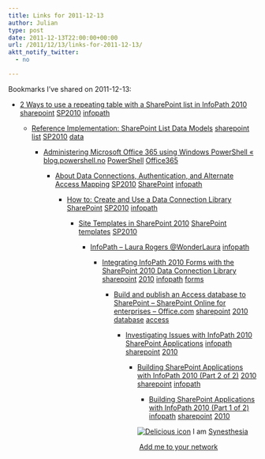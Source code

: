 ```yaml
---
title: Links for 2011-12-13
author: Julian
type: post
date: 2011-12-13T22:00:00+00:00
url: /2011/12/13/links-for-2011-12-13/
aktt_notify_twitter:
  - no

---
```

Bookmarks I&#8217;ve shared on 2011-12-13:

  * [2 Ways to use a repeating table with a SharePoint list in InfoPath 2010][1] 
    [sharepoint][2] [SP2010][3] [infopath][4] </li> 
    
      * [Reference Implementation: SharePoint List Data Models][5] 
        [sharepoint][2] [list][6] [SP2010][3] [data][7] </li> 
        
          * [Administering Microsoft Office 365 using Windows PowerShell &laquo; blog.powershell.no][8] 
            [PowerShell][9] [Office365][10] </li> 
            
              * [About Data Connections, Authentication, and Alternate Access Mapping][11] 
                [SP2010][3] [SharePoint][12] [infopath][4] </li> 
                
                  * [How to: Create and Use a Data Connection Library][13] 
                    [SharePoint][12] [SP2010][3] [infopath][4] </li> 
                    
                      * [Site Templates in SharePoint 2010][14] 
                        [SharePoint][12] [templates][15] [SP2010][3] </li> 
                        
                          * [InfoPath &#8211; Laura Rogers @WonderLaura][16] 
                            [infopath][4] </li> 
                            
                              * [Integrating InfoPath 2010 Forms with the SharePoint 2010 Data Connection Library][17] 
                                [sharepoint][2] [2010][18] [infopath][4] [forms][19] </li> 
                                
                                  * [Build and publish an Access database to SharePoint &#8211; SharePoint Online for enterprises &#8211; Office.com][20] 
                                    [sharepoint][2] [2010][18] [database][21] [access][22] </li> 
                                    
                                      * [Investigating Issues with InfoPath 2010 SharePoint Applications][23] 
                                        [infopath][4] [sharepoint][2] [2010][18] </li> 
                                        
                                          * [Building SharePoint Applications with InfoPath 2010 (Part 2 of 2)][24] 
                                            [2010][18] [sharepoint][2] [infopath][4] </li> 
                                            
                                              * [Building SharePoint Applications with InfoPath 2010 (Part 1 of 2)][25] 
                                                [infopath][4] [sharepoint][2] [2010][18] </li> </ul> 
                                                
                                                <p class="deliciouslink">
                                                  <a href="http://del.icio.us/synesthesia" title="See all my bookmarks on del.icio.us"><img src="https://www.synesthesia.co.uk/images/deliciousicon.jpg" alt="Delicious icon" /></a>&nbsp;I am <a href="http://del.icio.us/synesthesia" title="See all my bookmarks on del.icio.us">Synesthesia</a>
                                                </p>
                                                
                                                <p class="deliciouslink">
                                                  <a href="http://del.icio.us/network?add=synesthesia" title="Add me to your del.icio.us network"><img src="https://www.synesthesia.co.uk/images/add.gif" alt="" /></a>&nbsp;<a href="http://del.icio.us/network?add=synesthesia" title="Add me to your del.icio.us network">Add me to your network</a>
                                                </p>

 [1]: http://www.bizsupportonline.net/blog/2011/01/2-ways-use-repeating-table-sharepoint-list-infopath-2010
 [2]: http://www.delicious.com/synesthesia/sharepoint
 [3]: http://www.delicious.com/synesthesia/SP2010
 [4]: http://www.delicious.com/synesthesia/infopath
 [5]: http://msdn.microsoft.com/en-us/library/ff798373.aspx
 [6]: http://www.delicious.com/synesthesia/list
 [7]: http://www.delicious.com/synesthesia/data
 [8]: http://blog.powershell.no/2011/05/09/administering-microsoft-office-365-using-windows-powershell
 [9]: http://www.delicious.com/synesthesia/PowerShell
 [10]: http://www.delicious.com/synesthesia/Office365
 [11]: http://msdn.microsoft.com/en-us/library/ms771995.aspx
 [12]: http://www.delicious.com/synesthesia/SharePoint
 [13]: http://msdn.microsoft.com/en-us/library/ms772101.aspx
 [14]: https://www.nothingbutsharepoint.com/sites/devwiki/SP2010Dev/Pages/Site%20Templates%20in%20SharePoint%202010.aspx
 [15]: http://www.delicious.com/synesthesia/templates
 [16]: http://www.sharepoint911.com/blogs/laura/Lists/Categories/Category.aspx?Name=InfoPath
 [17]: http://msdn.microsoft.com/en-us/library/gg435970.aspx
 [18]: http://www.delicious.com/synesthesia/2010
 [19]: http://www.delicious.com/synesthesia/forms
 [20]: http://office.microsoft.com/en-us/sharepoint-online-enterprise-help/build-and-publish-an-access-database-to-sharepoint-HA102435342.aspx
 [21]: http://www.delicious.com/synesthesia/database
 [22]: http://www.delicious.com/synesthesia/access
 [23]: http://msdn.microsoft.com/en-us/library/gg271285.aspx
 [24]: http://msdn.microsoft.com/en-us/library/ff961895.aspx
 [25]: http://msdn.microsoft.com/en-us/library/ff961896.aspx